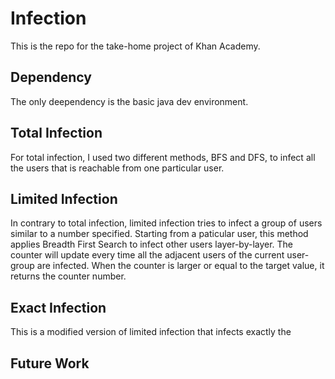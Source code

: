 # Infection
This is the repo for the take-home project of Khan Academy.
## Dependency
The only deependency is the basic java dev environment.
## Total Infection
For total infection, I used two different methods, BFS and DFS, to infect all the users that is reachable from one particular user.
## Limited Infection
In contrary to total infection, limited infection tries to infect a group of users similar to a number specified. Starting from a paticular user, this method applies Breadth First Search to infect other users layer-by-layer. The counter will update every time all the adjacent users of the current user-group are infected. When the counter is larger or equal to the target value, it returns the counter number.
## Exact Infection
This is a modified version of limited infection that infects exactly the
## Future Work
